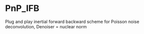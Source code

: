 # PnP_IFB
Plug and play inertial forward backward scheme for Poisson noise deconvolution, Denoiser = nuclear norm
